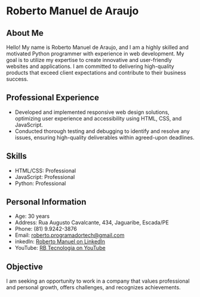 # Roberto Manuel de Araujo

## About Me
Hello! My name is Roberto Manuel de Araujo, and I am a highly skilled and motivated Python programmer with experience in web development. My goal is to utilize my expertise to create innovative and user-friendly websites and applications. I am committed to delivering high-quality products that exceed client expectations and contribute to their business success.

## Professional Experience
- Developed and implemented responsive web design solutions, optimizing user experience and accessibility using HTML, CSS, and JavaScript.
- Conducted thorough testing and debugging to identify and resolve any issues, ensuring high-quality deliverables within agreed-upon deadlines.

## Skills
- HTML/CSS: Professional
- JavaScript: Professional
- Python: Professional

## Personal Information
- Age: 30 years
- Address: Rua Augusto Cavalcante, 434, Jaguaribe, Escada/PE
- Phone: (81) 9.9242-3876
- Email: roberto.programadortech@gmail.com
- inkedIn: [Roberto Manuel on LinkedIn](https://www.linkedin.com/in/roberto-manuel-ab5524251)
- YouTube: [RB Tecnologia on YouTube](https://youtube.com/@rbtecnologia774?si=kEBQ9539oF6Kaphf)

## Objective
I am seeking an opportunity to work in a company that values professional and personal growth, offers challenges, and recognizes achievements.
